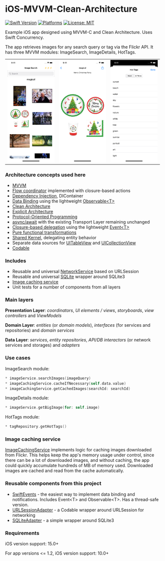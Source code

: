 # iOS-MVVM-Clean-Architecture
[![Swift Version](https://img.shields.io/badge/Swift-5-F16D39.svg?style=flat)](https://swift.org)
[![Platforms](https://img.shields.io/badge/platform-iOS-lightgrey.svg)](https://developer.apple.com/swift/)
[![License: MIT](https://img.shields.io/badge/License-MIT-yellow.svg)](https://github.com/denissimon/iOS-MVVM-Clean-Architecture/blob/master/LICENSE)

Example iOS app designed using MVVM-C and Clean Architecture. Uses Swift Concurrency.

The app retrieves images for any search query or tag via the Flickr API. It has three MVVM modules: ImageSearch, ImageDetails, HotTags.

<table> 
  <tr>
    <td> <img src="Screenshots/1 iOS-MVVM-Clean-Architecture Screen Shot - 2023-12-17.png" width = 252px></td>
    <td> <img src="Screenshots/2 iOS-MVVM-Clean-Architecture Screen Shot - 2023-12-17.png" width = 252px></td>
    <td> <img src="Screenshots/3 iOS-MVVM-Clean-Architecture Screen Shot - 2023-12-17.png" width = 252px></td>
  </tr>
</table>

### Architecture concepts used here
- [MVVM][MVVMLink]
- [Flow coordinator][FlowCoordinatorLink] implemented with closure-based actions
- [Dependency Injection][DIContainerLink], DIContainer
- [Data Binding][DataBindingLink] using the lightweight [Observable\<T\>][ObservableLink]
- [Clean Architecture][CleanArchitectureLink]
- [Explicit Architecture][ExplicitArchitectureLink]
- [Protocol-Oriented Programming][POPLink]
- [async/await][AsyncAwaitLink] with the existing Transport Layer remaining unchanged
- [Closure-based delegation][ClosureBasedDelegationLink] using the lightweight [Event\<T\>][EventLink]
- [Pure functional transformations][PureFunctionalTransformationsLink]
- [Shared Kernel][SharedKernelLink], delegating entity behavior
- Separate data sources for [UITableView][UITableViewDataSourceLink] and [UICollectionView][UICollectionViewDataSourceLink]
- [Codable][CodableLink]

[MVVMLink]: https://github.com/denissimon/iOS-MVVM-Clean-Architecture/tree/master/ImageSearch/Modules/ImagesFeature/ImageSearch
[FlowCoordinatorLink]: https://github.com/denissimon/iOS-MVVM-Clean-Architecture/tree/master/ImageSearch/Coordinator
[DIContainerLink]: https://github.com/denissimon/iOS-MVVM-Clean-Architecture/blob/master/ImageSearch/Coordinator/DIContainer/DIContainer.swift
[ObservableLink]: https://github.com/denissimon/iOS-MVVM-Clean-Architecture/tree/master/ImageSearch/Common/Utils/SwiftEvents.swift
[DataBindingLink]: https://github.com/denissimon/iOS-MVVM-Clean-Architecture/blob/master/ImageSearch/Modules/ImagesFeature/ImageSearch/ViewModel/DefaultImageSearchViewModel.swift
[EventLink]: https://github.com/denissimon/iOS-MVVM-Clean-Architecture/tree/master/ImageSearch/Common/Utils/SwiftEvents.swift
[CleanArchitectureLink]: https://blog.cleancoder.com/uncle-bob/2012/08/13/the-clean-architecture.html
[ExplicitArchitectureLink]: https://herbertograca.com/2017/11/16/explicit-architecture-01-ddd-hexagonal-onion-clean-cqrs-how-i-put-it-all-together
[POPLink]: https://www.swiftanytime.com/blog/protocol-oriented-programming-in-swift
[AsyncAwaitLink]: https://github.com/denissimon/iOS-MVVM-Clean-Architecture/tree/master/ImageSearch/Data/Repositories
[ClosureBasedDelegationLink]: https://github.com/denissimon/iOS-MVVM-Clean-Architecture/blob/master/ImageSearch/Modules/ImagesFeature/HotTags/ViewModel/DefaultHotTagsViewModel.swift
[PureFunctionalTransformationsLink]: https://github.com/denissimon/iOS-MVVM-Clean-Architecture/blob/master/ImageSearch/Data/Repositories/DefaultImageRepository.swift 
[SharedKernelLink]: https://github.com/denissimon/iOS-MVVM-Clean-Architecture/blob/master/ImageSearch/Domain/Services/SharedKernel.swift
[UITableViewDataSourceLink]: https://github.com/denissimon/iOS-MVVM-Clean-Architecture/blob/master/ImageSearch/Modules/ImagesFeature/HotTags/View/TagsDataSource.swift
[UICollectionViewDataSourceLink]:  https://github.com/denissimon/iOS-MVVM-Clean-Architecture/blob/master/ImageSearch/Modules/ImagesFeature/ImageSearch/View/ImagesDataSource.swift
[CodableLink]: https://github.com/denissimon/iOS-MVVM-Clean-Architecture/blob/master/ImageSearch/Domain/Entities/Image.swift

### Includes
- Reusable and universal [NetworkService][NetworkServiceLink] based on URLSession
- Reusable and universal [SQLite][SQLiteAdapterLink] wrapper around SQLite3
- [Image caching service][ImageCachingServiceLink]
- Unit tests for a number of components from all layers

[NetworkServiceLink]: https://github.com/denissimon/iOS-MVVM-Clean-Architecture/tree/master/ImageSearch/Data/Network/NetworkService
[SQLiteAdapterLink]: https://github.com/denissimon/iOS-MVVM-Clean-Architecture/blob/master/ImageSearch/Data/Storages/SQLite/SQLite.swift
[ImageCachingServiceLink]: https://github.com/denissimon/iOS-MVVM-Clean-Architecture/blob/master/ImageSearch/Data/Services/DefaultImageCachingService.swift

### Main layers

**Presentation Layer**: _coordinators_, _UI elements / views_, _storyboards_, _view controllers_ and _ViewModels_

**Domain Layer**: _entities_ (or _domain models_), _interfaces_ (for services and repositories) and _domain services_

**Data Layer**: _services_, _entity repositories_, _API/DB interactors_ (or network services and storages) and _adapters_

### Use cases

ImageSearch module:
```swift
* imageService.searchImages(imageQuery)
* imageCachingService.cacheIfNecessary(self.data.value)
* imageCachingService.getCachedImages(searchId: searchId)
```

ImageDetails module:
```swift
* imageService.getBigImage(for: self.image)
```

HotTags module:
```swift
* tagRepository.getHotTags()
```

### Image caching service

[ImageCachingService][ImageCachingServiceLink] implements logic for caching images downloaded from Flickr. This helps keep the app's memory usage under control, since there can be a lot of downloaded images, and without caching, the app could quickly accumulate hundreds of MB of memory used. Downloaded images are cached and read from the cache automatically.

### Reusable components from this project

- [SwiftEvents](https://github.com/denissimon/SwiftEvents) - the easiest way to implement data binding and notifications. Includes Event\<T\> and Observable\<T\>. Has a thread-safe version.
- [URLSessionAdapter](https://github.com/denissimon/URLSessionAdapter) - a Codable wrapper around URLSession for networking
- [SQLiteAdapter](https://github.com/denissimon/SQLiteAdapter) - a simple wrapper around SQLite3

### Requirements
iOS version support: 15.0+

For app versions <= 1.2, iOS version support: 10.0+

